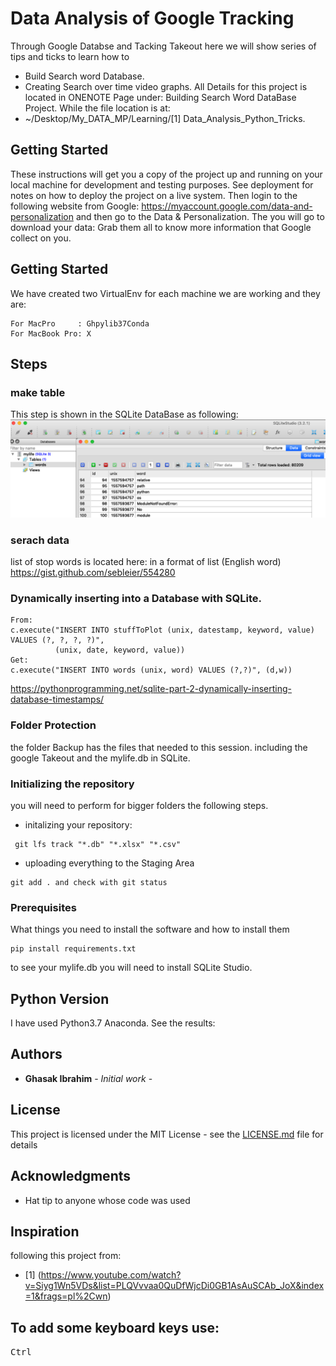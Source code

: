 # Data Analysis of Google Tracking
Through Google Databse and Tacking Takeout here we will show series of tips and ticks to learn how to
* Build Search word Database.
* Creating Search over time video graphs.
All Details for this project is located in ONENOTE Page under: Building Search Word DataBase Project.
While the file location is at:
* ~/Desktop/My_DATA_MP/Learning/[1] Data_Analysis_Python_Tricks.


## Getting Started
These instructions will get you a copy of the project up and running on your local machine for development and testing purposes. See deployment for notes on how to deploy the project on a live system.
Then login to the following website from Google:
https://myaccount.google.com/data-and-personalization
and then go to the Data & Personalization.
The you will go to download your data:
Grab them all to know more information that Google collect on you.

## Getting Started
We have created two VirtualEnv for each machine we are working and they are:

```
For MacPro     : Ghpylib37Conda
For MacBook Pro: X
```

## Steps
### make table
This step is shown in the SQLite DataBase as following:
![](https://github.com/Ghasak/Data_Analysis_Google_Tracking/blob/master/1.png)

### serach data
list of stop words is located here: in a format of list (English word)
https://gist.github.com/sebleier/554280

### Dynamically inserting into a Database with SQLite.
```
From:
c.execute("INSERT INTO stuffToPlot (unix, datestamp, keyword, value) VALUES (?, ?, ?, ?)",
          (unix, date, keyword, value))
Get:
c.execute("INSERT INTO words (unix, word) VALUES (?,?)", (d,w))
```
https://pythonprogramming.net/sqlite-part-2-dynamically-inserting-database-timestamps/

### Folder Protection
the folder Backup has the files that needed to this session.
including the google Takeout and the mylife.db in SQLite.

### Initializing the repository
you will need to perform for bigger folders the following steps.
* initalizing your repository:
```
 git lfs track "*.db" "*.xlsx" "*.csv"
```
* uploading everything to the Staging Area
```
git add . and check with git status
```

### Prerequisites
What things you need to install the software and how to install them

```
pip install requirements.txt
```
to see your mylife.db you will need to install SQLite Studio.
## Python Version

I have used Python3.7 Anaconda.
See the results:
![]()
## Authors

* **Ghasak Ibrahim** - *Initial work* -

## License
This project is licensed under the MIT License - see the [LICENSE.md](LICENSE.md) file for details
## Acknowledgments
* Hat tip to anyone whose code was used

## Inspiration
following this project from:
* [1] (https://www.youtube.com/watch?v=Siyg1Wn5VDs&list=PLQVvvaa0QuDfWjcDi0GB1AsAuSCAb_JoX&index=1&frags=pl%2Cwn)

## To add some keyboard keys use:
<kbd>Ctrl</kbd>
